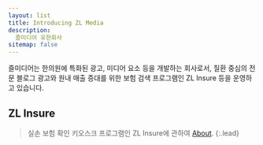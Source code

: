 ```yaml
---
layout: list
title: Introducing ZL Media
description: 
  즐미디어 유한회사
sitemap: false
---
```


  즐미디어는 한의원에 특화된 광고, 미디어 요소 등을 개발하는 회사로서, 질환 중심의 전문 블로그 광고와 원내 매출 증대를 위한 보험 검색 프로그램인 ZL Insure 등을 운영하고 있습니다.
## ZL Insure
>실손 보험 확인 키오스크 프로그램인 ZL Insure에 관하여 [About].
{:.lead}




[About]: /about/